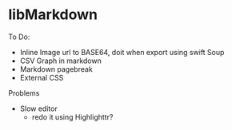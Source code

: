# libMarkdown

To Do: 

* Inline Image url to BASE64, doit when export using swift Soup
* CSV Graph in markdown
* Markdown pagebreak 
* External CSS 



Problems 

* Slow editor
  * redo it using Highlighttr?
  
